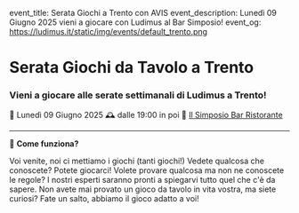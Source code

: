 event_title: Serata Giochi a Trento con AVIS
event_description: Lunedì 09 Giugno 2025 vieni a giocare con Ludimus al Bar Simposio!
event_og: https://ludimus.it/static/img/events/default_trento.png

# Serata Giochi da Tavolo a Trento

### Vieni a giocare alle serate settimanali di Ludimus a Trento!

📅 Lunedì 09 Giugno 2025
🕰 dalle 19:00 in poi
📍 [Il Simposio Bar Ristorante](https://g.page/ilsimposiotrento?share)

---

🎲 **Come funziona?**

Voi venite, noi ci mettiamo i giochi (tanti giochi!)
Vedete qualcosa che conoscete? Potete giocarci!
Volete provare qualcosa ma non ne conoscete le regole? I nostri esperti saranno pronti a spiegarvi tutto quel che c'è da sapere.
Non avete mai provato un gioco da tavolo in vita vostra, ma siete curiosi? Fate un salto, abbiamo il gioco adatto a voi!